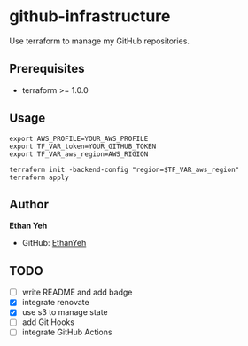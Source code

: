 # github-infrastructure

Use terraform to manage my GitHub repositories.

## Prerequisites

- terraform >= 1.0.0

## Usage
```
export AWS_PROFILE=YOUR_AWS_PROFILE
export TF_VAR_token=YOUR_GITHUB_TOKEN
export TF_VAR_aws_region=AWS_RIGION

terraform init -backend-config "region=$TF_VAR_aws_region"
terraform apply 

```

## Author

**Ethan Yeh**
- GitHub: [EthanYeh](https://github.com/EthanYa)

## TODO
- [ ] write README and add badge
- [x] integrate renovate
- [x] use s3 to manage state
- [ ] add Git Hooks   
- [ ] integrate GitHub Actions
